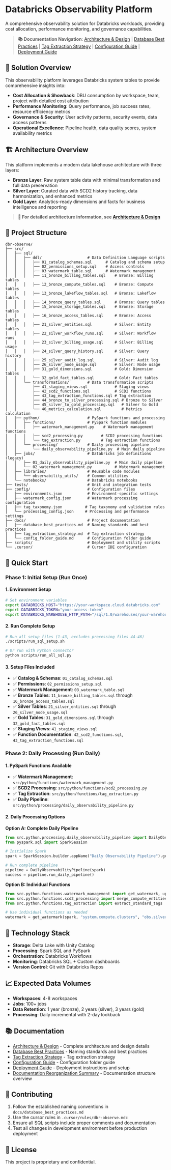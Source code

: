 # Databricks Observability Platform

A comprehensive observability solution for Databricks workloads, providing cost allocation, performance monitoring, and governance capabilities.

> **📚 Documentation Navigation**: [Architecture & Design](docs/architecture.md) | [Database Best Practices](docs/database_best_practices.md) | [Tag Extraction Strategy](docs/tag_extraction_strategy.md) | [Configuration Guide](docs/config_folder_guide.md) | [Deployment Guide](docs/deployment_guide.md)

## 🎯 **Solution Overview**

This observability platform leverages Databricks system tables to provide comprehensive insights into:
- **Cost Allocation & Showback**: DBU consumption by workspace, team, project with detailed cost attribution
- **Performance Monitoring**: Query performance, job success rates, resource efficiency metrics
- **Governance & Security**: User activity patterns, security events, data access patterns
- **Operational Excellence**: Pipeline health, data quality scores, system availability metrics

## 🏗️ **Architecture Overview**

This platform implements a modern data lakehouse architecture with three layers:
- **Bronze Layer**: Raw system table data with minimal transformation and full data preservation
- **Silver Layer**: Curated data with SCD2 history tracking, data harmonization, and enhanced metrics
- **Gold Layer**: Analytics-ready dimensions and facts for business intelligence and reporting

> **📖 For detailed architecture information, see [Architecture & Design](docs/architecture.md)**

## 📁 Project Structure

```
dbr-observe/
├── src/
│   ├── sql/
│   │   ├── ddl/                    # Data Definition Language scripts
│   │   │   ├── 01_catalog_schemas.sql      # Catalog and schema setup
│   │   │   ├── 02_permissions_setup.sql    # Access controls
│   │   │   ├── 03_watermark_table.sql      # Watermark management
│   │   │   ├── 11_bronze_billing_tables.sql    # Bronze: Billing tables
│   │   │   ├── 12_bronze_compute_tables.sql    # Bronze: Compute tables
│   │   │   ├── 13_bronze_lakeflow_tables.sql   # Bronze: Lakeflow tables
│   │   │   ├── 14_bronze_query_tables.sql      # Bronze: Query tables
│   │   │   ├── 15_bronze_storage_tables.sql    # Bronze: Storage tables
│   │   │   ├── 16_bronze_access_tables.sql     # Bronze: Access tables
│   │   │   ├── 21_silver_entities.sql          # Silver: Entity tables
│   │   │   ├── 22_silver_workflow_runs.sql     # Silver: Workflow runs
│   │   │   ├── 23_silver_billing_usage.sql     # Silver: Billing usage
│   │   │   ├── 24_silver_query_history.sql     # Silver: Query history
│   │   │   ├── 25_silver_audit_log.sql         # Silver: Audit log
│   │   │   ├── 26_silver_node_usage.sql        # Silver: Node usage
│   │   │   ├── 31_gold_dimensions.sql          # Gold: Dimension tables
│   │   │   └── 32_gold_fact_tables.sql         # Gold: Fact tables
│   │   └── transformations/        # Data transformation scripts
│   │       ├── 41_staging_views.sql            # Staging views
│   │       ├── 42_scd2_functions.sql           # SCD2 functions
│   │       ├── 43_tag_extraction_functions.sql # Tag extraction
│   │       ├── 44_bronze_to_silver_processing.sql # Bronze to Silver
│   │       ├── 45_silver_to_gold_processing.sql   # Silver to Gold
│   │       └── 46_metrics_calculation.sql         # Metrics calculation
│   ├── python/                     # PySpark functions and processing
│   │   ├── functions/              # PySpark function modules
│   │   │   ├── watermark_management.py    # Watermark management functions
│   │   │   ├── scd2_processing.py        # SCD2 processing functions
│   │   │   └── tag_extraction.py         # Tag extraction functions
│   │   └── processing/             # Daily processing pipeline
│   │       └── daily_observability_pipeline.py  # Main daily pipeline
│   ├── jobs/                       # Databricks job definitions (legacy)
│   │   ├── 01_daily_observability_pipeline.py  # Main daily pipeline
│   │   └── 02_watermark_management.py          # Watermark management
│   ├── libraries/                  # Reusable code modules
│   │   └── observability_utils/    # Common utilities
│   └── notebooks/                  # Databricks notebooks
├── tests/                          # Unit and integration tests
├── config/                         # Configuration files
│   ├── environments.json           # Environment-specific settings
│   ├── watermark_config.json       # Watermark processing configuration
│   ├── tag_taxonomy.json          # Tag taxonomy and validation rules
│   └── processing_config.json     # Processing and performance settings
├── docs/                           # Project documentation
│   ├── database_best_practices.md  # Naming standards and best practices
│   ├── tag_extraction_strategy.md  # Tag extraction strategy
│   └── config_folder_guide.md      # Configuration folder guide
├── scripts/                        # Deployment and utility scripts
└── .cursor/                        # Cursor IDE configuration
```

## 🚀 Quick Start

### Phase 1: Initial Setup (Run Once)

#### 1. Environment Setup
```bash
# Set environment variables
export DATABRICKS_HOST="https://your-workspace.cloud.databricks.com"
export DATABRICKS_TOKEN="your-access-token"
export DATABRICKS_WAREHOUSE_HTTP_PATH="/sql/1.0/warehouses/your-warehouse-id"
```

#### 2. Run Complete Setup
```bash
# Run all setup files (1-43, excludes processing files 44-46)
./scripts/run_sql_setup.sh

# Or run with Python connector
python scripts/run_all_sql.py
```

#### 3. Setup Files Included
- ✅ **Catalog & Schemas**: `01_catalog_schemas.sql`
- ✅ **Permissions**: `02_permissions_setup.sql`
- ✅ **Watermark Management**: `03_watermark_table.sql`
- ✅ **Bronze Tables**: `11_bronze_billing_tables.sql` through `16_bronze_access_tables.sql`
- ✅ **Silver Tables**: `21_silver_entities.sql` through `26_silver_node_usage.sql`
- ✅ **Gold Tables**: `31_gold_dimensions.sql` through `32_gold_fact_tables.sql`
- ✅ **Staging Views**: `41_staging_views.sql`
- ✅ **Function Documentation**: `42_scd2_functions.sql`, `43_tag_extraction_functions.sql`

### Phase 2: Daily Processing (Run Daily)

#### 1. PySpark Functions Available
- ✅ **Watermark Management**: `src/python/functions/watermark_management.py`
- ✅ **SCD2 Processing**: `src/python/functions/scd2_processing.py`
- ✅ **Tag Extraction**: `src/python/functions/tag_extraction.py`
- ✅ **Daily Pipeline**: `src/python/processing/daily_observability_pipeline.py`

#### 2. Daily Processing Options

**Option A: Complete Daily Pipeline**
```python
from src.python.processing.daily_observability_pipeline import DailyObservabilityPipeline
from pyspark.sql import SparkSession

# Initialize Spark
spark = SparkSession.builder.appName("Daily Observability Pipeline").getOrCreate()

# Run complete pipeline
pipeline = DailyObservabilityPipeline(spark)
success = pipeline.run_daily_pipeline()
```

**Option B: Individual Functions**
```python
from src.python.functions.watermark_management import get_watermark, update_watermark
from src.python.functions.scd2_processing import merge_compute_entities_scd2
from src.python.functions.tag_extraction import extract_standard_tags

# Use individual functions as needed
watermark = get_watermark(spark, "system.compute.clusters", "obs.silver.compute_entities", "change_time")
```


## 🔧 Technology Stack

- **Storage**: Delta Lake with Unity Catalog
- **Processing**: Spark SQL and PySpark
- **Orchestration**: Databricks Workflows
- **Monitoring**: Databricks SQL + Custom dashboards
- **Version Control**: Git with Databricks Repos

## 📈 Expected Data Volumes

- **Workspaces**: 4-8 workspaces
- **Jobs**: 100+ jobs
- **Data Retention**: 1 year (bronze), 2 years (silver), 3 years (gold)
- **Processing**: Daily incremental with 2-day lookback

## 📚 Documentation

- [Architecture & Design](docs/architecture.md) - Complete architecture and design details
- [Database Best Practices](docs/database_best_practices.md) - Naming standards and best practices
- [Tag Extraction Strategy](docs/tag_extraction_strategy.md) - Tag extraction strategy
- [Configuration Guide](docs/config_folder_guide.md) - Configuration folder guide
- [Deployment Guide](docs/deployment_guide.md) - Deployment instructions and setup
- [Documentation Reorganization Summary](docs/documentation_reorganization_summary.md) - Documentation structure overview

## 🤝 Contributing

1. Follow the established naming conventions in `docs/database_best_practices.md`
2. Use the cursor rules in `.cursor/rules/dbr-observe.mdc`
3. Ensure all SQL scripts include proper comments and documentation
4. Test all changes in development environment before production deployment

## 📄 License

This project is proprietary and confidential.